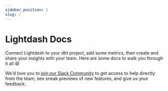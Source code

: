 ```yaml
---
sidebar_position: 1
slug: /
---
```


# Lightdash Docs

Connect Lightdash to your dbt project, add some metrics, then create and share your insights with your team. Here are some docs to walk you through it all 😄

We'd love you to [join our Slack Community](https://join.slack.com/t/lightdash-community/shared_invite/zt-1busg6781-EgwQ6sPLAK3~QU7GA3ttzQ) to get access to help directly from the team, see sneak previews of new features, and give us your feedback.
